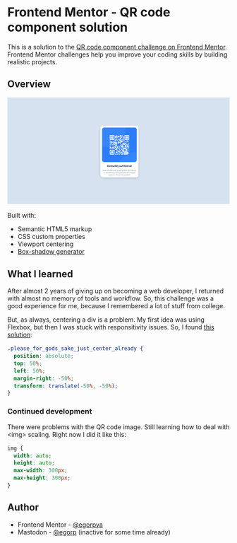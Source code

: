 # Frontend Mentor - QR code component solution

This is a solution to the [QR code component challenge on Frontend Mentor](https://www.frontendmentor.io/challenges/qr-code-component-iux_sIO_H). Frontend Mentor challenges help you improve your coding skills by building realistic projects.

## Overview

![Solution screenshot](./screenshot.png)

Built with:

- Semantic HTML5 markup
- CSS custom properties
- Viewport centering
- [Box-shadow generator](https://active-vision.ru/icon/box-shadow/)

## What I learned

After almost 2 years of giving up on becoming a web developer, I returned with almost no memory of tools and workflow. So, this challenge was a good experience for me, because I remembered a lot of stuff from college. 

But, as always, centering a div is a problem. My first idea was using Flexbox, but then I was stuck with responsitivity issues. So, I found [this solution](https://www.w3.org/Style/Examples/007/center.en.html#viewport3):

```css
.please_for_gods_sake_just_center_already {
  position: absolute;
  top: 50%;
  left: 50%;
  margin-right: -50%;
  transform: translate(-50%, -50%);
}
```

### Continued development

There were problems with the QR code image. Still learning how to deal with \<img> scaling. Right now I did it like this:

```css
img {
  width: auto;
  height: auto;
  max-width: 300px;
  max-height: 300px;
}
```

## Author

- Frontend Mentor - [@egorpya](https://www.frontendmentor.io/profile/egorpya)
- Mastodon - [@egorp](https://social.vivaldi.net/@egorp) (inactive for some time already)

